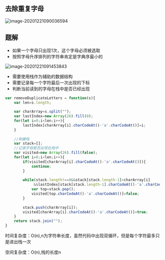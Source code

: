 ## 去除重复字母

![image-20201221090036594](C:\Users\lenovo\AppData\Roaming\Typora\typora-user-images\image-20201221090036594.png)



## 题解

- 如果一个字母只出现1次，这个字母必须被选取
- 按照字母升序排列的字符串肯定是字典序最小的

![image-20201221091453843](C:\Users\lenovo\AppData\Roaming\Typora\typora-user-images\image-20201221091453843.png)

- 需要使用栈作为辅助的数据结构
- 需要记录每一个字符最后一次出现的下标
- 判断当前读到的字母在栈中是否已经出现

```js
var removeDuplicateLetters = function(s){
    var len=s.length;
    
    var charArray=s.split("");
    var lastIndex=new Array(26).fill(0);
    for(let i=0;i<len;i++){
        lastIndex[charArray[i].charCodeAt()-'a'.charCodeAt()]=i;
    }
    
    //构建栈
    var stack=[];
    //记录字母是否出现在栈中
    var visited=new Array(26).fill(false);
    for(let i=0;i<len;i++){
        if(visited[charArray[i].charCodeAt()-'a'.charCodeAt()]){
            continue;
        }
        
        while(stack.length!==0&&stack[stack.length-1]>charArray[i]
             &&lastIndex[stack[stack.length-1].charCodeAt()-'a'.charCodeAt()]>i){
            var top=stack.pop();
            visited[top.charCodeAt()-'a'.charCodeAt()]=false;
        }
        
        stack.push(charArray[i]);
        visited[charArray[i].charCodeAt()-'a'.charCodeAt()]=true;
    }
    return stack.join("");
} 
```

时间复杂度：O(n),n为字符串长度，虽然代码中出现双循环，但是每个字符最多只是进出栈一次

空间复杂度：O(n),栈的长度n